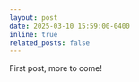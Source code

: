 ```yaml
---
layout: post
date: 2025-03-10 15:59:00-0400
inline: true
related_posts: false
---
```


First post, more to come!
